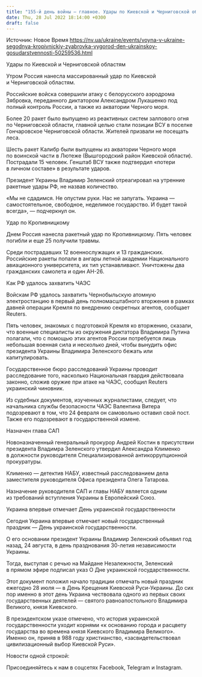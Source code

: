 ```yaml
---
title: "155-й день войны — главное. Удары по Киевской и Черниговской областям, пять погибших при обстреле Кропивницкого, назначен глава САП"
date: Thu, 28 Jul 2022 18:14:00 +0300
draft: false
---
```

Источник: Новое Время https://nv.ua/ukraine/events/voyna-v-ukraine-segodnya-kropivnickiy-zyabrovka-vygorod-den-ukrainskoy-gosudarstvennosti-50259536.html


Удары по Киевской и Черниговской областям

Утром Россия нанесла массированный удар по Киевской и Черниговской областям.

Российские войска совершили атаку с белорусского аэродрома Зябровка, переданного диктатором Александром Лукашенко под полный контроль России, а также из акватории Черного моря.

Более 20 ракет было выпущено из реактивных систем залпового огня по Черниговской области, главной целью стали позиции ВСУ в поселке Гончаровское Черниговской области. Жителей призвали не посещать леса.

Шесть ракет Калибр были выпущены из акватории Черного моря по воинской части в Лютеже (Вышгородский район Киевской области). Пострадали 15 человек. Генштаб ВСУ также подтвердил «потери в личном составе» в результате ударов.

Президент Украины Владимир Зеленский отреагировал на утренние ракетные удары РФ, не назвав количество.

«Мы не сдадимся. Не опустим руки. Нас не запугать. Украина — самостоятельное, свободное, неделимое государство. И будет такой всегда», — подчеркнул он.

Удар по Кропивницкому

Днем Россия нанесла ракетный удар по Кропивницкому. Пять человек погибли и еще 25 получили травмы.

Среди пострадавших 12 военнослужащих и 13 гражданских. Российские ракеты попали в ангары летной академии Национального авиационного университета, их тип устанавливают. Уничтожены два гражданских самолета и один АН-26.

Как РФ удалось захватить ЧАЭС

Войскам РФ удалось захватить Чернобыльскую атомную электростанцию в первый день полномасштабного вторжения в рамках давней операции Кремля по внедрению секретных агентов, сообщает Reuters.

Пять человек, знакомых с подготовкой Кремля ко вторжению, сказали, что военные специалисты из окружения диктатора Владимира Путина полагали, что с помощью этих агентов России потребуется лишь небольшая военная сила и несколько дней, чтобы вынудить офис президента Украины Владимира Зеленского бежать или капитулировать.

Государственное бюро расследований Украины проводит расследование того, насколько Национальная гвардия действовала законно, сложив оружие при атаке на ЧАЭС, сообщил Reuters украинский чиновник.

Из судебных документов, изученных журналистами, следует, что начальника службы безопасности ЧАЭС Валентина Витера подозревают в том, что 24 февраля он самовольно оставил свой пост. Также его подозревают в государственной измене.

Назначен глава САП

Новоназначенный генеральный прокурор Андрей Костин в присутствии президента Владимра Зеленского утвердил Александра Клименко в должности руководителя Специализированной антикоррупционной прокуратуры.

Клименко — детектив НАБУ, известный расследованием дела заместителя руководителя Офиса президента Олега Татарова.

Назначение руководителя САП и главы НАБУ является одним из требований вступления Украины в Европейский Союз.

Украина впервые отмечает День украинской государственности

Сегодня Украина впервые отмечает новый государственный праздник — День украинской государственности.

О его основании президент Украины Владимир Зеленский объявил год назад, 24 августа, в день празднования 30-летия независимости Украины.

Тогда, выступая с речью на Майдане Незалежности, Зеленский в прямом эфире подписал указ О Дне украинской государственности.

Этот документ положил начало традиции отмечать новый праздник ежегодно 28 июля — в День Крещения Киевской Руси-Украины. До сих пор именно в этот день Украина чествовала одного из первых своих государственных деятелей — святого равноапостольного Владимира Великого, князя Киевского.

В президентском указе отмечено, что история украинской государственности уходит корнями «к основанию города и расцвету государства во времена князя Киевского Владимира Великого». Именно он, приняв в 988 году христианство, «засвидетельствовал цивилизационный выбор Киевской Руси».

Новости одной строкой:

Присоединяйтесь к нам в соцсетях Facebook, Telegram и Instagram.
